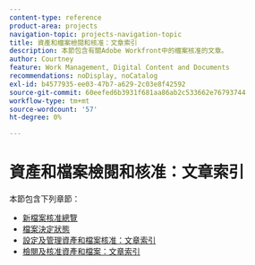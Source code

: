 ```yaml
---
content-type: reference
product-area: projects
navigation-topic: projects-navigation-topic
title: 資產和檔案檢閱和核准：文章索引
description: 本節包含有關Adobe Workfront中的檔案核准的文章。
author: Courtney
feature: Work Management, Digital Content and Documents
recommendations: noDisplay, noCatalog
exl-id: b4577935-ee03-47b7-a629-2c03e8f42592
source-git-commit: 60eefed6b3931f681aa86ab2c533662e76793744
workflow-type: tm+mt
source-wordcount: '57'
ht-degree: 0%

---
```


# 資產和檔案檢閱和核准：文章索引

本節包含下列章節：

* [新檔案核准總覽](/help/quicksilver/review-and-approve-work/document-reviews-and-approvals/document-approvals-overview.md)
* [檔案決定狀態](/help/quicksilver/review-and-approve-work/document-reviews-and-approvals/manage-document-approvals/document-approval-status.md)
* [設定及管理資產和檔案核准：文章索引](/help/quicksilver/review-and-approve-work/document-reviews-and-approvals/manage-document-approvals/set-up-and-manage-doc-asset-approvals-toc.md)
* [檢閱及核准資產和檔案：文章索引](/help/quicksilver/review-and-approve-work/document-reviews-and-approvals/review-and-approve-documents/review-documents-toc.md)

